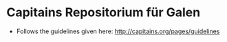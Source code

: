 # Capitains Repositorium für Galen

* Follows the guidelines given here: http://capitains.org/pages/guidelines
